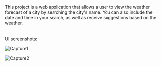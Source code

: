 This project is a web application that allows a user to view the weather forecast of a city by searching the city's name. You can also include the date and time in your search, as well as receive suggestions
based on the weather.
\
\
\
UI screenshots:

![Capture1](https://github.com/emmanueposu/Weather-Forecast/assets/102590682/0a51d24c-6f33-466d-9b7d-4d7f9ee6b700)

![Capture2](https://github.com/emmanueposu/Weather-Forecast/assets/102590682/345c2d42-453a-452e-906e-a58fc35f4136)
